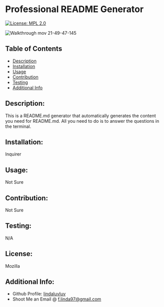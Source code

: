 # Professional README Generator
    
[![License: MPL 2.0](https://img.shields.io/badge/License-MPL%202.0-brightgreen.svg)](https://opensource.org/licenses/MPL-2.0)    

![Walkthrough mov 21-49-47-145](https://user-images.githubusercontent.com/88600321/137647969-24c91df0-f1e3-43ad-a1fd-aa8bb7d92081.gif)
    
## Table of Contents 
- [Description](#description)
- [Installation](#installation)
- [Usage](#usage)
- [Contribution](#contribution)
- [Testing](#testing)
- [Additional Info](#additional-info)
   
## Description:
This is a README.md generator that automatically generates the content you need for README.md. All you need to do is to answer the questions in the terminal. 
    
## Installation:
Inquirer
    
## Usage:
Not Sure
    
    
## Contribution:
Not Sure
   
## Testing:
N/A

## License:
Mozilla

## Additional Info:
- Github Profile: [lindaluvluv](https://github.com/lindaluvluv)
- Shoot Me an Email @ f.linda97@gmail.com 